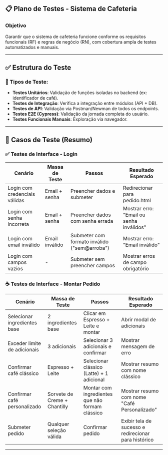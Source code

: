 ## 📋 Plano de Testes - Sistema de Cafeteria

### Objetivo

Garantir que o sistema de cafeteria funcione conforme os requisitos funcionais (RF) e regras de negócio (RN), com cobertura ampla de testes automatizados e manuais.

---

## ✅ Estrutura do Teste

### 🔢 Tipos de Teste:

* **Testes Unitários**: Validação de funções isoladas no backend (ex: identificador de café).
* **Testes de Integração**: Verifica a integração entre módulos (API + DB).
* **Testes de API**: Validação via Postman/Newman de todos os endpoints.
* **Testes E2E (Cypress)**: Validação da jornada completa do usuário.
* **Testes Funcionais Manuais**: Exploração via navegador.

---

## 📑 Casos de Teste (Resumo)

### ✅ Testes de Interface - Login

| Cenário                       | Massa de Teste | Passos                                        | Resultado Esperado                       |
| ----------------------------- | -------------- | --------------------------------------------- | ---------------------------------------- |
| Login com credenciais válidas | Email + senha  | Preencher dados e submeter                    | Redirecionar para pedido.html            |
| Login com senha incorreta     | Email + senha  | Preencher dados com senha errada              | Mostrar erro: "Email ou senha inválidos" |
| Login com email inválido      | Email inválido | Submeter com formato inválido ("sem\@arroba") | Mostrar erro: "Email inválido"           |
| Login com campos vazios       | -              | Submeter sem preencher campos                 | Mostrar erros de campo obrigatório       |

### ☕ Testes de Interface - Montar Pedido

| Cenário                      | Massa de Teste               | Passos                                          | Resultado Esperado                                   |
| ---------------------------- | ---------------------------- | ----------------------------------------------- | ---------------------------------------------------- |
| Selecionar ingredientes base | 2 ingredientes base          | Clicar em Espresso + Leite e montar             | Abrir modal de adicionais                            |
| Exceder limite de adicionais | 3 adicionais                 | Selecionar 3 adicionais e confirmar             | Mostrar mensagem de erro                             |
| Confirmar café clássico      | Espresso + Leite             | Selecionar clássico (Latte) + 1 adicional       | Mostrar resumo com nome clássico                     |
| Confirmar café personalizado | Sorvete de Creme + Chantilly | Montar com ingredientes que não formam clássico | Mostrar resumo com nome "Café Personalizado"         |
| Submeter pedido              | Qualquer seleção válida      | Confirmar pedido                                | Exibir tela de sucesso e redirecionar para histórico |

---